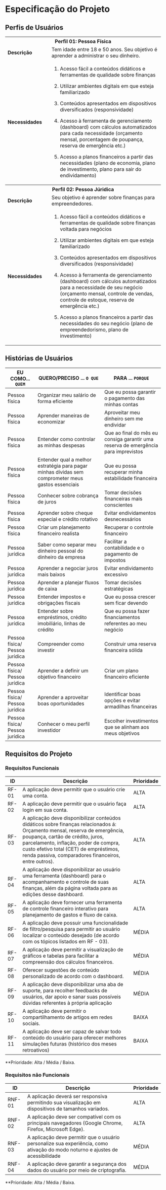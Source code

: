 # Especificação do Projeto

## Perfis de Usuários


<table>
<tbody>
<tr align=center>
<th colspan="2">Perfil 01: Pessoa Física </th>
</tr>
<tr>
<td width="150px"><b>Descrição</b></td>
<td width="600px">Tem idade entre 18 e 50 anos. Seu objetivo é aprender a administrar o seu dinheiro. </td>
</tr>
<tr>
<td><b>Necessidades</b></td>
<td align="left">
  
  
1. Acesso fácil a conteúdos didáticos e ferramentas de qualidade sobre finanças
  
2. Utilizar ambientes digitais em que esteja familiarizado
   
3. Conteúdos apresentados em dispositivos diversificados (responsividade)
   
4. Acesso à ferramenta de gerenciamento (dashboard) com cálculos automatizados para cada necessidade (orçamento mensal, porcentagem de poupança, reserva de 
  emergência etc.)

5. Acesso a planos financeiros a partir das necessidades (plano de economia, plano de investimento, plano para sair do endividamento)
</td>
</tr>
<tr align=center>
<th colspan="2">Perfil 02: Pessoa Júridica </th>
</tr>
<tr>
<td width="150px"><b>Descrição</b></td>
<td width="600px">Seu objetivo é aprender sobre finanças para empreendedores.  </td>
</tr>
<tr>
<td><b>Necessidades</b></td>
<td align="left">
  
  
1. Acesso fácil a conteúdos didáticos e ferramentas de qualidade sobre finanças voltada para negócios 
  
2. Utilizar ambientes digitais em que esteja familiarizado
   
3. Conteúdos apresentados em dispositivos diversificados (responsividade)
   
4. Acesso à ferramenta de gerenciamento (dashboard) com cálculos automatizados para a necessidade de seu negócio (orçamento mensal, controle de vendas, controle de estoque, reserva de emergência etc.) 

5. Acesso a planos financeiros a partir das necessidades do seu negócio (plano de empreendedorismo, plano de investimento) 
</td>
</tr>
</tbody>
</table>


## Histórias de Usuários


|EU COMO... `QUEM`   | QUERO/PRECISO ... `O QUE`                      |PARA ... `PORQUE`                                    |
|--------------------|------------------------------------------------|-----------------------------------------------------|
| Pessoa física      |Organizar meu salário de forma eficiente        |Que eu possa garantir o pagamento das minhas contas  |
| Pessoa física      |Aprender maneiras de economizar                 |Aproveitar meu dinheiro sem me endividar             |
| Pessoa física      |Entender como controlar as minhas despesas      |Que ao final do mês eu consiga garantir uma reserva de emergência para imprevistos|
| Pessoa física      |Entender qual a melhor estratégia para pagar minhas dívidas sem comprometer meus gastos essenciais |Que eu possa recuperar minha estabilidade financeira |
| Pessoa física      |Conhecer sobre cobrança de juros                |Tomar decisões financeiras mais conscientes          |
| Pessoa física      |Aprender sobre cheque especial e crédito rotativo |Evitar endividamentos desnecessários               |
| Pessoa física      |Criar um planejamento financeiro realista       |Recuperar o controle financeiro                      |
| Pessoa jurídica    |Saber como separar meu dinheiro pessoal do dinheiro da empresa |Facilitar a contabilidade e o pagamento de impostos |
| Pessoa jurídica    |Aprender a negociar juros mais baixos           |Evitar endividamento excessivo                       |
| Pessoa jurídica    |Aprender a planejar fluxos de caixa             |Tomar decisões estratégicas                          |
| Pessoa jurídica    |Entender impostos e obrigações fiscais          |Que eu possa crescer sem ficar devendo               |
| Pessoa jurídica    |Entender sobre empréstimos, crédito imobiliário, linhas de crédito|Que eu possa fazer financiamentos referentes ao meu negócio|
|Pessoa física/ Pessoa jurídica|Compreender como investir             |Construir uma reserva financeira sólida              |
|Pessoa física/ Pessoa jurídica|Aprender a definir um objetivo financeiro|Criar um plano financeiro eficiente               |
|Pessoa física/ Pessoa jurídica|Aprender a aproveitar boas oportunidades|Identificar boas opções e evitar armadilhas financeiras|
|Pessoa física/ Pessoa jurídica|Conhecer o meu perfil investidor      |Escolher investimentos que se alinham aos meus objetivos|

## Requisitos do Projeto


### Requisitos Funcionais



|ID     | Descrição                                                                                                                                 | Prioridade |
|-------|-------------------------------------------------------------------------------------------------------------------------------------------|------------|
| RF-01 |A aplicação deve permitir que o usuário crie uma conta.                                                                                    |   ALTA     | 
| RF-02 |A aplicação deve permitir que o usuário faça login em sua conta.                                                                           |   ALTA     |
| RF-03 |A aplicação deve disponibilizar conteúdos didáticos sobre finanças relacionados á: Orçamento mensal, reserva de emergência, poupança, cartão de crédito, juros, parcelamento, inflação, poder de compra, custo efetivo total (CET) de empréstimos, renda passiva, comparadores financeiros, entre outros).          |   ALTA     |
| RF-04 |A aplicação deve disponibilizar ao usuário uma ferramenta (dashboard) para o acompanhamento e controle de suas finanças, além da página voltada para as edições desse dashboard.                                                                                                                                          |   ALTA     |
| RF-05 |A aplicação deve fornecer uma ferramenta de controle financeiro interativo para planejamento de gastos e fluxo de caixa.                   |   ALTA     |
| RF-06 |A aplicação deve possuir uma funcionalidade de filtro/pesquisa para permitir ao usuário localizar o conteúdo desejado (de acordo com os tópicos listados em RF - 03).                                                                                                                                        |   MÉDIA    |
| RF-07 |A aplicação deve permitir a visualização de gráficos e tabelas para facilitar a compreensão dos cálculos financeiros.                      |   MÉDIA    |
| RF-08 |Oferecer sugestões de conteúdo personalizado de acordo com o dashboard.                                                                    |   MÉDIA    |
| RF-09 |A aplicação deve disponibilizar uma aba de suporte, para recolher feedbacks de usuários, dar apoio e sanar suas possíveis dúvidas referentes à própria aplicação                                                                                                                                           |   MÉDIA    |
| RF-10 |A aplicação deve permitir o compartilhamento de artigos em redes sociais.                                                                  |   BAIXA    |
| RF-11 |A aplicação deve ser capaz de salvar todo conteúdo do usuário para oferecer melhores simulações futuras (histórico dos meses retroativos)  |   BAIXA    |

**Prioridade: Alta / Média / Baixa. 

### Requisitos não Funcionais


|ID      | Descrição                                                                                                                             |Prioridade |
|--------|---------------------------------------------------------------------------------------------------------------------------------------|-----------|
| RNF-01 |A aplicação deverá ser responsiva permitindo sua visualização em dispositivos de tamanhos variados.                                    |   ALTA    | 
| RNF-02 |A aplicação deve ser compatível com os principais navegadores (Google Chrome, Firefox, Microsoft Edge).                                |   ALTA    | 
| RNF-03 |A aplicação deve permitir que o usuário personalize sua experiência, como ativação do modo noturno e ajustes de acessibilidade         |   MÉDIA   | 
| RNF-04 |A aplicação deve garantir a segurança dos dados do usuário por meio de criptografia.                                                   |   MÉDIA   | 

**Prioridade: Alta / Média / Baixa. 

